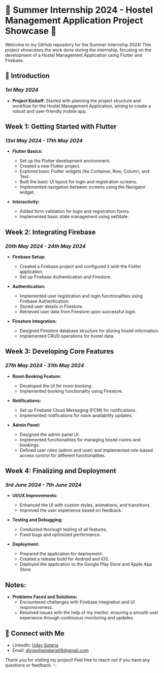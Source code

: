# 🌟 Summer Internship 2024 - Hostel Management Application Project Showcase 🌟

Welcome to my GitHub repository for the Summer Internship 2024! This project showcases the work done during the internship, focusing on the development of a Hostel Management Application using Flutter and Firebase.

## 🚀 Introduction

### *1st May 2024*
- **Project Kickoff**: Started with planning the project structure and workflow for the Hostel Management Application, aiming to create a robust and user-friendly mobile app.

## Week 1: Getting Started with Flutter

### *13st May 2024 - 17th May 2024*
- **Flutter Basics:**
  - Set up the Flutter development environment.
  - Created a new Flutter project.
  - Explored basic Flutter widgets like Container, Row, Column, and Text.
  - Built the basic UI layout for login and registration screens.
  - Implemented navigation between screens using the Navigator widget.

- **Interactivity:**
  - Added form validation for login and registration forms.
  - Implemented basic state management using setState.

## Week 2: Integrating Firebase

### *20th May 2024 - 24th May 2024*
- **Firebase Setup:**
  - Created a Firebase project and configured it with the Flutter application.
  - Set up Firebase Authentication and Firestore.

- **Authentication:**
  - Implemented user registration and login functionalities using Firebase Authentication.
  - Stored user details in Firestore.
  - Retrieved user data from Firestore upon successful login.

- **Firestore Integration:**
  - Designed Firestore database structure for storing hostel information.
  - Implemented CRUD operations for hostel data.

## Week 3: Developing Core Features

### *27th May 2024 - 31th May 2024*
- **Room Booking Feature:**
  - Developed the UI for room booking.
  - Implemented booking functionality using Firestore.

- **Notifications:**
  - Set up Firebase Cloud Messaging (FCM) for notifications.
  - Implemented notifications for room availability updates.

- **Admin Panel:**
  - Designed the admin panel UI.
  - Implemented functionalities for managing hostel rooms and bookings.
  - Defined user roles (admin and user) and implemented role-based access control for different functionalities.

## Week 4: Finalizing and Deployment

### *3rd June 2024 - 7th June 2024*
- **UI/UX Improvements:**
  - Enhanced the UI with custom styles, animations, and transitions.
  - Improved the user experience based on feedback.

- **Testing and Debugging:**
  - Conducted thorough testing of all features.
  - Fixed bugs and optimized performance.

- **Deployment:**
  - Prepared the application for deployment.
  - Created a release build for Android and iOS.
  - Deployed the application to the Google Play Store and Apple App Store.

## Notes:
- **Problems Faced and Solutions:**
  - Encountered challenges with Firebase integration and UI responsiveness.
  - Resolved issues with the help of my mentor, ensuring a smooth user experience through continuous monitoring and updates.

## 🤝 Connect with Me

- LinkedIn: [Uday Sutaria](https://www.linkedin.com/in/uday-sutaria/)
- Email: [divyeshpindaria09@gmail.com](mailto:divyeshpindaria09@gmail.com)

Thank you for visiting my project! Feel free to reach out if you have any questions or feedback. ✨
